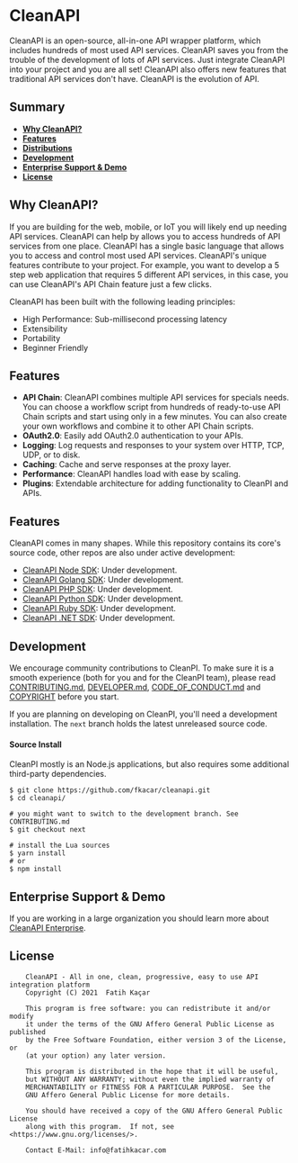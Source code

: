 # CleanAPI
CleanAPI is an open-source, all-in-one API wrapper platform, which includes hundreds of most used API services. CleanAPI saves you from the trouble of the development of lots of API services. Just integrate CleanAPI into your project and you are all set! CleanAPI also offers new features that traditional API services don't have. CleanAPI is the evolution of API.

## Summary
- [**Why CleanAPI?**](#why-cleanapi)
- [**Features**](#features)
- [**Distributions**](#distributions)
- [**Development**](#development)
- [**Enterprise Support & Demo**](#enterprise-support--demo)
- [**License**](#license)

## Why CleanAPI?
If you are building for the web, mobile, or IoT you will likely end up needing API services. CleanAPI can help by allows you to access hundreds of API services from one place. CleanAPI has a single basic language that allows you to access and control most used API services. CleanAPI's unique features contribute to your project. For example, you want to develop a 5 step web application that requires 5 different API services, in this case, you can use CleanAPI's API Chain feature just a few clicks.

CleanAPI has been built with the following leading principles:
- High Performance: Sub-millisecond processing latency
- Extensibility
- Portability
- Beginner Friendly

## Features
- **API Chain**: CleanAPI combines multiple API services for specials needs. You can choose a workflow script from hundreds of ready-to-use API Chain scripts and start using only in a few minutes. You can also create your own workflows and combine it to other API Chain scripts.
- **OAuth2.0**: Easily add OAuth2.0 authentication to your APIs.
- **Logging**: Log requests and responses to your system over HTTP, TCP, UDP, or to disk.
- **Caching**: Cache and serve responses at the proxy layer.
- **Performance**: CleanAPI handles load with ease by scaling.
- **Plugins**: Extendable architecture for adding functionality to CleanPI and APIs.

## Features
CleanAPI comes in many shapes. While this repository contains its core's source code, other repos are also under active development:
- [CleanAPI Node SDK](https://github.com/fkacar/cleanapi-node-sdk): Under development.
- [CleanAPI Golang SDK](https://github.com/fkacar/cleanapi-golang-sdk): Under development.
- [CleanAPI PHP SDK](https://github.com/fkacar/cleanapi-php-sdk): Under development.
- [CleanAPI Python SDK](https://github.com/fkacar/cleanapi-python-sdk): Under development.
- [CleanAPI Ruby SDK](https://github.com/fkacar/cleanapi-ruby-sdk): Under development.
- [CleanAPI .NET SDK](https://github.com/fkacar/cleanapi-dotnet-sdk): Under development.

## Development
We encourage community contributions to CleanPI. To make sure it is a smooth
experience (both for you and for the CleanPI team), please read
[CONTRIBUTING.md](CONTRIBUTING.md), [DEVELOPER.md](DEVELOPER.md),
[CODE_OF_CONDUCT.md](CODE_OF_CONDUCT.md) and [COPYRIGHT](COPYRIGHT) before
you start.

If you are planning on developing on CleanPI, you'll need a development
installation. The `next` branch holds the latest unreleased source code.

#### Source Install

CleanPI mostly is an Node.js applications, but also requires some additional third-party dependencies.

```shell
$ git clone https://github.com/fkacar/cleanapi.git
$ cd cleanapi/

# you might want to switch to the development branch. See CONTRIBUTING.md
$ git checkout next

# install the Lua sources
$ yarn install
# or
$ npm install
```
## Enterprise Support & Demo

If you are working in a large organization you should learn more about [CleanAPI
Enterprise](https://cleanapi.io/cleanapi-enterprise-edition/).

## License

```
    CleanAPI - All in one, clean, progressive, easy to use API integration platform
    Copyright (C) 2021  Fatih Kaçar

    This program is free software: you can redistribute it and/or modify
    it under the terms of the GNU Affero General Public License as published
    by the Free Software Foundation, either version 3 of the License, or
    (at your option) any later version.

    This program is distributed in the hope that it will be useful,
    but WITHOUT ANY WARRANTY; without even the implied warranty of
    MERCHANTABILITY or FITNESS FOR A PARTICULAR PURPOSE.  See the
    GNU Affero General Public License for more details.

    You should have received a copy of the GNU Affero General Public License
    along with this program.  If not, see <https://www.gnu.org/licenses/>.
    
    Contact E-Mail: info@fatihkacar.com
```

